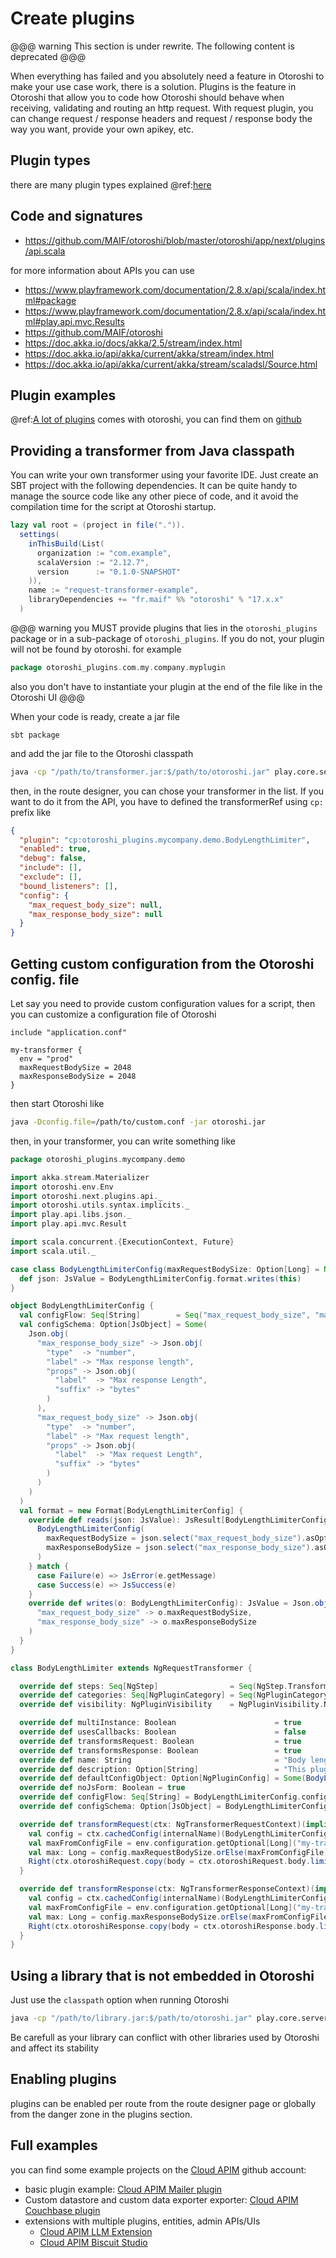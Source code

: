 # Create plugins

@@@ warning
This section is under rewrite. The following content is deprecated
@@@

When everything has failed and you absolutely need a feature in Otoroshi to make your use case work, there is a solution. Plugins is the feature in Otoroshi that allow you to code how Otoroshi should behave when receiving, validating and routing an http request. With request plugin, you can change request / response headers and request / response body the way you want, provide your own apikey, etc.

## Plugin types

there are many plugin types explained @ref:[here](./plugins.md) 

## Code and signatures

* https://github.com/MAIF/otoroshi/blob/master/otoroshi/app/next/plugins/api.scala


for more information about APIs you can use

* https://www.playframework.com/documentation/2.8.x/api/scala/index.html#package
* https://www.playframework.com/documentation/2.8.x/api/scala/index.html#play.api.mvc.Results
* https://github.com/MAIF/otoroshi
* https://doc.akka.io/docs/akka/2.5/stream/index.html
* https://doc.akka.io/api/akka/current/akka/stream/index.html
* https://doc.akka.io/api/akka/current/akka/stream/scaladsl/Source.html

## Plugin examples

@ref:[A lot of plugins](./built-in-plugins.md) comes with otoroshi, you can find them on [github](https://github.com/MAIF/otoroshi/tree/master/otoroshi/app/next/plugins)

## Providing a transformer from Java classpath

You can write your own transformer using your favorite IDE. Just create an SBT project with the following dependencies. It can be quite handy to manage the source code like any other piece of code, and it avoid the compilation time for the script at Otoroshi startup.

```scala
lazy val root = (project in file(".")).
  settings(
    inThisBuild(List(
      organization := "com.example",
      scalaVersion := "2.12.7",
      version      := "0.1.0-SNAPSHOT"
    )),
    name := "request-transformer-example",
    libraryDependencies += "fr.maif" %% "otoroshi" % "17.x.x"
  )
```

@@@ warning
you MUST provide plugins that lies in the `otoroshi_plugins` package or in a sub-package of `otoroshi_plugins`. If you do not, your plugin will not be found by otoroshi. for example

```scala
package otoroshi_plugins.com.my.company.myplugin
```

also you don't have to instantiate your plugin at the end of the file like in the Otoroshi UI
@@@

When your code is ready, create a jar file 

```
sbt package
```

and add the jar file to the Otoroshi classpath

```sh
java -cp "/path/to/transformer.jar:$/path/to/otoroshi.jar" play.core.server.ProdServerStart
```

then, in the route designer, you can chose your transformer in the list. If you want to do it from the API, you have to defined the transformerRef using `cp:` prefix like 

```json
{
  "plugin": "cp:otoroshi_plugins.mycompany.demo.BodyLengthLimiter",
  "enabled": true,
  "debug": false,
  "include": [],
  "exclude": [],
  "bound_listeners": [],
  "config": {
    "max_request_body_size": null,
    "max_response_body_size": null
  }
}
```

## Getting custom configuration from the Otoroshi config. file

Let say you need to provide custom configuration values for a script, then you can customize a configuration file of Otoroshi

```hocon
include "application.conf"

my-transformer {
  env = "prod"
  maxRequestBodySize = 2048
  maxResponseBodySize = 2048
}
```

then start Otoroshi like

```sh
java -Dconfig.file=/path/to/custom.conf -jar otoroshi.jar
```

then, in your transformer, you can write something like 

```scala
package otoroshi_plugins.mycompany.demo

import akka.stream.Materializer
import otoroshi.env.Env
import otoroshi.next.plugins.api._
import otoroshi.utils.syntax.implicits._
import play.api.libs.json._
import play.api.mvc.Result

import scala.concurrent.{ExecutionContext, Future}
import scala.util._

case class BodyLengthLimiterConfig(maxRequestBodySize: Option[Long] = None, maxResponseBodySize: Option[Long] = None) extends NgPluginConfig {
  def json: JsValue = BodyLengthLimiterConfig.format.writes(this)
}

object BodyLengthLimiterConfig {
  val configFlow: Seq[String]        = Seq("max_request_body_size", "max_response_body_size")
  val configSchema: Option[JsObject] = Some(
    Json.obj(
      "max_response_body_size" -> Json.obj(
        "type"  -> "number",
        "label" -> "Max response length",
        "props" -> Json.obj(
          "label"  -> "Max response Length",
          "suffix" -> "bytes"
        )
      ),
      "max_request_body_size" -> Json.obj(
        "type"  -> "number",
        "label" -> "Max request length",
        "props" -> Json.obj(
          "label"  -> "Max request Length",
          "suffix" -> "bytes"
        )
      )
    )
  )
  val format = new Format[BodyLengthLimiterConfig] {
    override def reads(json: JsValue): JsResult[BodyLengthLimiterConfig] = Try {
      BodyLengthLimiterConfig(
        maxRequestBodySize = json.select("max_request_body_size").asOpt[Long],
        maxResponseBodySize = json.select("max_response_body_size").asOpt[Long],
      )
    } match {
      case Failure(e) => JsError(e.getMessage)
      case Success(e) => JsSuccess(e)
    }
    override def writes(o: BodyLengthLimiterConfig): JsValue = Json.obj(
      "max_request_body_size" -> o.maxRequestBodySize,
      "max_response_body_size" -> o.maxResponseBodySize
    )
  }
}

class BodyLengthLimiter extends NgRequestTransformer {

  override def steps: Seq[NgStep]                = Seq(NgStep.TransformRequest, NgStep.TransformResponse)
  override def categories: Seq[NgPluginCategory] = Seq(NgPluginCategory.Transformations)
  override def visibility: NgPluginVisibility    = NgPluginVisibility.NgUserLand

  override def multiInstance: Boolean                      = true
  override def usesCallbacks: Boolean                      = false
  override def transformsRequest: Boolean                  = true
  override def transformsResponse: Boolean                 = true
  override def name: String                                = "Body length limiter"
  override def description: Option[String]                 = "This plugin will limit request and response body length".some
  override def defaultConfigObject: Option[NgPluginConfig] = Some(BodyLengthLimiterConfig())
  override def noJsForm: Boolean = true
  override def configFlow: Seq[String] = BodyLengthLimiterConfig.configFlow
  override def configSchema: Option[JsObject] = BodyLengthLimiterConfig.configSchema

  override def transformRequest(ctx: NgTransformerRequestContext)(implicit env: Env, ec: ExecutionContext, mat: Materializer): Future[Either[Result, NgPluginHttpRequest]] = {
    val config = ctx.cachedConfig(internalName)(BodyLengthLimiterConfig.format).getOrElse(BodyLengthLimiterConfig())
    val maxFromConfigFile = env.configuration.getOptional[Long]("my-transformer.maxRequestBodySize")
    val max: Long = config.maxRequestBodySize.orElse(maxFromConfigFile).getOrElse(4 * 1024 * 1024)
    Right(ctx.otoroshiRequest.copy(body = ctx.otoroshiRequest.body.limitWeighted(max)(_.size))).vfuture
  }

  override def transformResponse(ctx: NgTransformerResponseContext)(implicit env: Env, ec: ExecutionContext, mat: Materializer): Future[Either[Result, NgPluginHttpResponse]] = {
    val config = ctx.cachedConfig(internalName)(BodyLengthLimiterConfig.format).getOrElse(BodyLengthLimiterConfig())
    val maxFromConfigFile = env.configuration.getOptional[Long]("my-transformer.maxResponseBodySize")
    val max: Long = config.maxResponseBodySize.orElse(maxFromConfigFile).getOrElse(4 * 1024 * 1024)
    Right(ctx.otoroshiResponse.copy(body = ctx.otoroshiResponse.body.limitWeighted(max)(_.size))).vfuture
  }
}
```

## Using a library that is not embedded in Otoroshi

Just use the `classpath` option when running Otoroshi

```sh
java -cp "/path/to/library.jar:$/path/to/otoroshi.jar" play.core.server.ProdServerStart
```

Be carefull as your library can conflict with other libraries used by Otoroshi and affect its stability

## Enabling plugins

plugins can be enabled per route from the route designer page or globally from the danger zone in the plugins section.

## Full examples

you can find some example projects on the [Cloud APIM]() github account: 

- basic plugin example: [Cloud APIM Mailer plugin](https://github.com/cloud-apim/otoroshi-plugin-mailer)
- Custom datastore and custom data exporter exporter: [Cloud APIM Couchbase plugin](https://github.com/cloud-apim/otoroshi-plugin-couchbase)
- extensions with multiple plugins, entities, admin APIs/UIs
  - [Cloud APIM LLM Extension](https://github.com/cloud-apim/otoroshi-llm-extension)
  - [Cloud APIM Biscuit Studio](https://github.com/cloud-apim/otoroshi-biscuit-studio)
